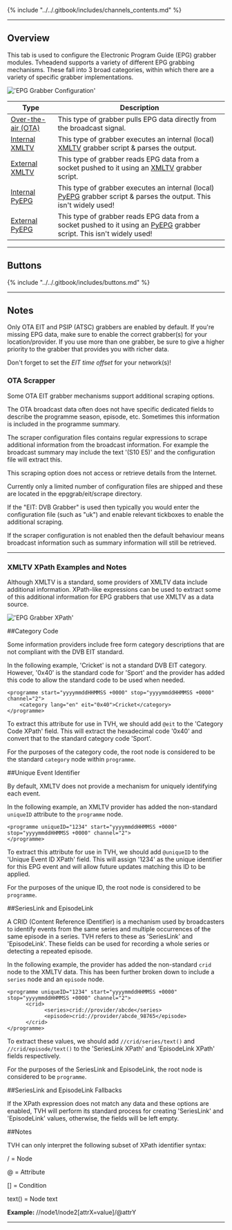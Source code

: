{% include "../../.gitbook/includes/channels_contents.md" %}

---

## Overview

This tab is used to configure the Electronic Program Guide (EPG) 
grabber modules. Tvheadend supports a variety of different EPG 
grabbing mechanisms. These fall into 3 broad categories, within which 
there are a variety of specific grabber implementations.

!['EPG Grabber Configuration'](static/img/doc/channel/grabber_modules_tab.png)

Type                                          | Description
----------------------------------------------|----------------------------
[Over-the-air (OTA)](class/epggrab_mod_ota)   | This type of grabber pulls EPG data directly from the broadcast signal.
[Internal XMLTV](class/epggrab_mod_int_xmltv) | This type of grabber executes an internal (local) [XMLTV](http://xmltv.org) grabber script & parses the output.
[External XMLTV](class/epggrab_mod_ext_xmltv) | This type of grabber reads EPG data from a socket pushed to it using an [XMLTV](http://xmltv.org) grabber script.
[Internal PyEPG](class/epggrab_mod_int_pyepg) | This type of grabber executes an internal (local) [PyEPG](https://github.com/adamsutton/PyEPG) grabber script & parses the output. This isn't widely used!
[External PyEPG](class/epggrab_mod_ext_pyepg) | This type of grabber reads EPG data from a socket pushed to it using an [PyEPG](https://github.com/adamsutton/PyEPG) grabber script. This isn't widely used!

---

## Buttons

{% include "../../.gitbook/includes/buttons.md" %}

---

## Notes

Only OTA EIT and PSIP (ATSC) grabbers are enabled by default. If 
you're missing EPG data, make sure to enable the correct grabber(s) 
for your location/provider. If you use more than one grabber, be sure 
to give a higher priority to the grabber that provides you with richer data.

Don't forget to set the *EIT time offset* for your network(s)!

### OTA Scrapper

Some OTA EIT grabber mechanisms support additional scraping options.

The OTA broadcast data often does not have specific dedicated fields
to describe the programme season, episode, etc. Sometimes this
information is included in the programme summary.

The scraper configuration files contains regular expressions to scrape
additional information from the broadcast information.  For example
the broadcast summary may include the text '(S10 E5)' and the
configuration file will extract this.

This scraping option does not access or retrieve details from the
Internet.

Currently only a limited number of configuration files are shipped and
these are located in the epggrab/eit/scrape directory.

If the "EIT: DVB Grabber" is used then typically you would enter the
configuration file (such as "uk") and enable relevant tickboxes to
enable the additional scraping.

If the scraper configuration is not enabled then the default behaviour
means broadcast information such as summary information will still be
retrieved.

---

### XMLTV XPath Examples and Notes

Although XMLTV is a standard, some providers of XMLTV data include additional information.
XPath-like expressions can be used to extract some of this additional information
for EPG grabbers that use XMLTV as a data source.

!['EPG Grabber XPath'](static/img/doc/channel/grabber_xpath_fields.png)

##Category Code

Some information providers include free form category descriptions
that are not compliant with the DVB EIT standard.

In the following example, 'Cricket' is not a standard DVB EIT category.
However, '0x40' is the standard code for 'Sport' and the provider has
added this code to allow the standard code to be used when needed.

```
<programme start="yyyymmddHHMMSS +0000" stop="yyyymmddHHMMSS +0000" channel="2">
    <category lang="en" eit="0x40">Cricket</category>
</programme>
```

To extract this attribute for use in TVH, we should add `@eit` to the
'Category Code XPath' field.  This will extract the hexadecimal code
'0x40' and convert that to the standard category code 'Sport'.

For the purposes of the category code, the root node is considered to be the
standard `category` node within `programme`.

##Unique Event Identifier

By default, XMLTV does not provide a mechanism for uniquely identifying each event.

In the following example, an XMLTV provider has added the non-standard `uniqueID`
attribute to the `programme` node.
```
<programme uniqueID="1234" start="yyyymmddHHMMSS +0000" stop="yyyymmddHHMMSS +0000" channel="2">
</programme>
```
To extract this attribute for use in TVH, we should add `@uniqueID` to the
'Unique Event ID XPath' field.  This will assign '1234' as the unique
identifier for this EPG event and will allow future updates matching
this ID to be applied.

For the purposes of the unique ID, the root node is considered to be `programme`.

##SeriesLink and EpisodeLink

A CRID (Content Reference IDentifier) is a mechanism used by broadcasters
to identify events from the same series and multiple occurrences
of the same episode in a series.  TVH refers to these as 'SeriesLink'
and 'EpisodeLink'.  These fields can be used for recording a whole series
or detecting a repeated episode.

In the following example, the provider has added the non-standard `crid` node to the XMLTV data.
This has been further broken down to include a `series` node and an `episode` node.

```
<programme uniqueID="1234" start="yyyymmddHHMMSS +0000" stop="yyyymmddHHMMSS +0000" channel="2">
      <crid>
            <series>crid://provider/abcde</series>
            <episode>crid://provider/abcde_98765</episode>
      </crid>
</programme>
```
To extract these values, we should add `//crid/series/text()` and `//crid/episode/text()`
to the 'SeriesLink XPath' and 'EpisodeLink XPath' fields respectively.

For the purposes of the SeriesLink and EpisodeLink, the root node is
considered to be `programme`.

##SeriesLink and EpisodeLink Fallbacks

If the XPath expression does not match any data and these options are enabled,
TVH will perform its standard process for creating 'SeriesLink' and
'EpisodeLink' values, otherwise, the fields will be left empty.

##Notes

TVH can only interpret the following subset of XPath identifier syntax:

/ = Node

@ = Attribute

[] = Condition

text() = Node text

**Example:** //node1/node2[attrX=value]/@attrY

---